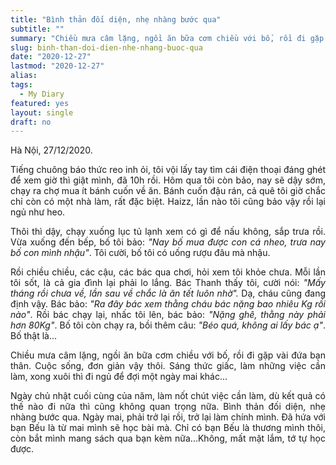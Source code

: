 ```yaml
---
title: "Bình thản đối diện, nhẹ nhàng bước qua"
subtitle: ""
summary: "Chiều mưa câm lặng, ngồi ăn bữa cơm chiều với bố, rồi đi gặp vài đứa bạn thân. Cuộc sống, đơn giản vậy thôi. Sáng thức giấc, làm những việc cần làm, xong xuôi thì đi ngủ để đợi..."
slug: binh-than-doi-dien-nhe-nhang-buoc-qua
date: "2020-12-27"
lastmod: "2020-12-27"
alias:
tags:
  - My Diary
featured: yes
layout: single
draft: no
---
```


<p style = "text-align: justify">Hà Nội, 27/12/2020.</p>

<p style = "text-align: justify">Tiếng chuông báo thức reo inh ỏi, tôi vội lấy tay tìm cái điện thoại đáng ghét để xem giờ thì giật mình, đã 10h rồi. Hôm qua tôi còn bảo, nay sẽ dậy sớm, chạy ra chợ mua ít bánh cuốn về ăn. Bánh cuốn đậu rán, cả quê tôi giờ chắc chỉ còn có một nhà làm, rất đặc biệt. Haizz, lần nào tôi cũng bảo vậy rồi lại ngủ như heo.</p>

<p style = "text-align: justify">Thôi thì dậy, chạy xuống lục tủ lạnh xem có gì để nấu không, sắp trưa rồi. Vừa xuống đến bếp, bố tôi bảo: <i>"Nay bố mua được con cá nheo, trưa nay bố con mình nhậu"</i>. Tôi cười, bố tôi có uống rượu đâu mà nhậu.</p>

<p style = "text-align: justify">Rồi chiều chiều, các cậu, các bác qua chơi, hỏi xem tôi khỏe chưa. Mỗi lần tôi sốt, là cả gia đình lại phải lo lắng. Bác Thanh thấy tôi, cười nói: <i>"Mấy tháng rồi chưa về, lần sau về chắc là ăn tết luôn nhờ".</i> Dạ, cháu cũng đang định vậy. Bác bảo: <i>"Ra đây bác xem thằng cháu bác nặng bao nhiêu Kg rồi nào"</i>. Rồi bác chạy lại, nhấc tôi lên, bác bảo: <i>"Nặng ghê, thằng này phải hơn 80Kg"</i>. Bố tôi còn chạy ra, bồi thêm câu: <i>"Béo quá, không ai lấy bác ạ"</i>. Bố thật là...</p>

<p style = "text-align: justify">Chiều mưa câm lặng, ngồi ăn bữa cơm chiều với bố, rồi đi gặp vài đứa bạn thân. Cuộc sống, đơn giản vậy thôi. Sáng thức giấc, làm những việc cần làm, xong xuôi thì đi ngủ để đợi một ngày mai khác...</p>

<p style = "text-align: justify">Ngày chủ nhật cuối cùng của năm, làm nốt chút việc cần làm, dù kết quả có thế nào đi nữa thì cũng không quan trọng nữa. Bình thản đối diện, nhẹ nhàng bước qua. Ngày mai, phải trở lại rồi, trở lại làm chính mình. Đã hứa với bạn Bếu là từ mai mình sẽ học bài mà. Chỉ có bạn Bếu là thương mình thôi, còn bắt mình mang sách qua bạn kèm nữa...Không, mất mặt lắm, tớ tự học được.</p>
